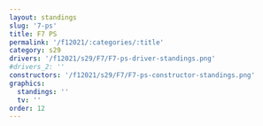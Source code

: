 ```yaml
---
layout: standings
slug: '7-ps'
title: F7 PS
permalink: '/f12021/:categories/:title'
category: s29
drivers: '/f12021/s29/F7/F7-ps-driver-standings.png'
#drivers_2: ''
constructors: '/f12021/s29/F7/F7-ps-constructor-standings.png'
graphics:
  standings: ''
  tv: ''
order: 12
---
```


